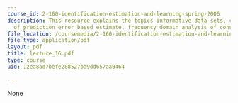 ```yaml
---
course_id: 2-160-identification-estimation-and-learning-spring-2006
description: This resource explains the topics informative data sets, consistency
  of prediction error based estimate, frequency domain analysis of consistency.
file_location: /coursemedia/2-160-identification-estimation-and-learning-spring-2006/12ea8ad7befe288527ba9dd657aa0464_lecture_16.pdf
file_type: application/pdf
layout: pdf
title: lecture_16.pdf
type: course
uid: 12ea8ad7befe288527ba9dd657aa0464

---
```

None